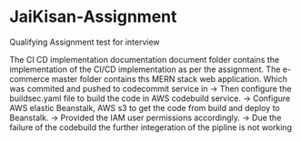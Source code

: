 # JaiKisan-Assignment
Qualifying Assignment test for interview 


The CI CD implementation  documentation document folder contains the implementation of the CI/CD implementation as per the assignment.
The e-commerce master  folder contains ths MERN stack web application.
Which was commited and pushed to codecommit service in 
-> Then configure the buildsec.yaml file to build the code in AWS codebuild service.
-> Configure AWS elastic Beanstalk, AWS s3 to get the code from build and deploy to Beanstalk.
-> Provided the IAM user permissions accordingly.
-> Due the failure of the codebuild the further integeration of the pipline is not working 

